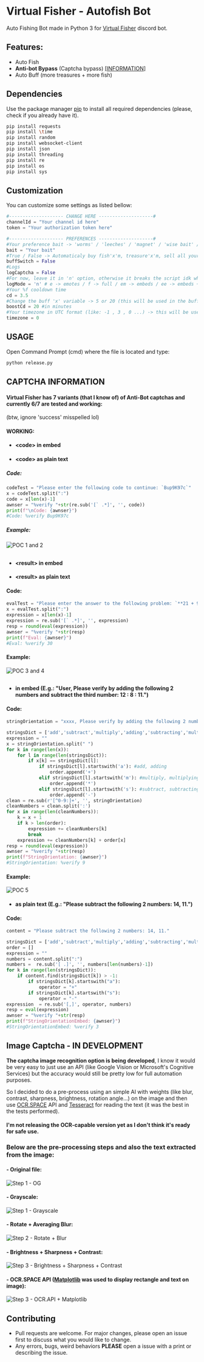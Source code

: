 # Virtual Fisher - Autofish Bot

Auto Fishing Bot made in Python 3 for [Virtual Fisher](https://virtualfisher.com/) discord bot.

## Features:
- Auto Fish 
- **Anti-bot Bypass** (Captcha bypass) [[INFORMATION]](https://github.com/thejoabo/virtualfisher-bot#captcha-information)
- Auto Buff (more treasures + more fish)

## Dependencies

Use the package manager [pip](https://pip.pypa.io/en/stable/) to install all required dependencies (please, check if you already have it).

```bash
pip install requests
pip install \time
pip install random
pip install websocket-client
pip install json
pip install threading
pip install re
pip install os
pip install sys
```
## Customization
You can customize some settings as listed bellow:
```python
#-------------------- CHANGE HERE --------------------#
channelId = "Your channel id here"
token = "Your authorization token here"

#-------------------- PREFERENCES --------------------#
#Your preference bait -> 'worms' / 'leeches' / 'magnet' / 'wise bait' / 'fish' / 'artifact magnet' / 'magic bait'
bait = "Your bait"
#True / False -> Automaticaly buy fish'x'm, treasure'x'm, sell all your inventory and rebuy baits
buffSwitch = False
#Logs
logCaptcha = False
#For now, leave it in 'n' option, otherwise it breaks the script idk why yet
logMode = 'n' # e -> emotes / f -> full / em -> embeds / ee -> embeds + emotes / n -> don't log
#Your %f cooldown time
cd = 3.5 
#Change the buff 'x' variable -> 5 or 20 (this will be used in the buff autobuy)
boostCd = 20 #in minutes
#Your timezone in UTC format (like: -1 , 3 , 0 ...) -> this will be used to properly display message timestamps 
timezone = 0
```

## USAGE
Open Command Prompt (cmd) where the file is located and type:
```bash
python release.py
```
## CAPTCHA INFORMATION
#### Virtual Fisher has 7 variants (that I know of) of Anti-Bot captchas and currently 6/7 are tested and working:
(btw, ignore 'success' misspelled lol)
#### WORKING:

- #### **\<code\> in embed** 
- #### **\<code\> as plain text** 

##### Code: 
```python
codeTest = "Please enter the following code to continue: `Bup9K97c`"
x = codeTest.split(":")
code = x[len(x)-1]
awnser = "%verify "+str(re.sub('[` .*]', '', code))
print(f"\nCode: {awnser}")
#Code: %verify Bup9K97c
```

##### Example:
![POC 1 and 2](https://i.imgur.com/hW1tyu9.png)

##

- #### **\<result\> in embed** 
- #### **\<result\> as plain text** 

#### Code:
```python
evalTest = "Please enter the answer to the following problem: `**21 + 9**`."
x = evalTest.split(":")
expression = x[len(x)-1]
expression = re.sub('[` .*]', '', expression)
resp = round(eval(expression))
awnser = "%verify "+str(resp)
print(f"Eval: {awnser}")
#Eval: %verify 30
```
#### Example:
![POC 3 and 4](https://i.imgur.com/OsmO0q2.png)

##

- #### **<stringOrientation> in embed** (E.g.: "User, Please verify by adding the following 2 numbers and subtract the third number: 12 : 8 : 11.")
#### Code:
```python
stringOrientation = "xxxx, Please verify by adding the following 2 numbers and subtract the third number: 12 : 8 : 11."

stringsDict = ['add','subtract','multiply','adding','subtracting','multiplying']
expression = ""
x = stringOrientation.split(" ")
for k in range(len(x)):
    for l in range(len(stringsDict)):
        if x[k] == stringsDict[l]:
            if stringsDict[l].startswith('a'): #add, adding
                order.append('+')
            elif stringsDict[l].startswith('m'): #multiply, multiplying
                order.append('*')
            elif stringsDict[l].startswith('s'): #subtract, subtracting
                order.append('-')
clean = re.sub(r'[^0-9:]+', '', stringOrientation) 
cleanNumbers = clean.split(':')
for x in range(len(cleanNumbers)):
    k = x + 1
    if k > len(order):
        expression += cleanNumbers[k] 
        break
    expression += cleanNumbers[k] + order[x] 
resp = round(eval(expression))
awnser = "%verify "+str(resp)
print(f"StringOrientation: {awnser}")
#StringOrientation: %verify 9
```
#### Example:
![POC 5](https://i.imgur.com/9kV2xvv.png)

- #### **<stringOrientation> as plain text** (E.g.: "Please subtract the following 2 numbers: 14, 11.")

#### Code:
```python
content = "Please subtract the following 2 numbers: 14, 11."

stringsDict = ['add','subtract','multiply','adding','subtracting','multiplying']
order = []
expression = ""
numbers = content.split(":")
numbers =  re.sub('[ .]', '', numbers[len(numbers)-1])
for k in range(len(stringsDict)):
    if content.find(stringsDict[k]) > -1:
        if stringsDict[k].startswith("a"):
            operator = "+"
        if stringsDict[k].startswith("s"):
            operator = "-"
expression  = re.sub('[,]', operator, numbers)
resp = eval(expression)
awnser = "%verify "+str(resp)
print(f"StringOrientationEmbed: {awnser}")
#StringOrientationEmbed: %verify 3
```
##
## Image Captcha - IN DEVELOPMENT
**The captcha image recognition option is being developed**, I know it would be very easy to just use an API (like Google Vision or Microsoft's Cognitive Services) but the accuracy would still be pretty low for full automation purposes.

So I decided to do a pre-process using an simple AI with weights (like blur, contrast, sharpness, brightness, rotation angle...) on the image and then use [OCR.SPACE](https://ocr.space/) API and [Tesseract](https://pypi.org/project/pytesseract/) for reading the text (it was the best in the tests performed).

#### I'm not releasing the OCR-capable version yet as I don't think it's ready for safe use.

### Below are the pre-processing steps and also the text extracted from the image:
#### - Original file:
<img align="center" src="https://i.imgur.com/RehLvf2.png" alt="Step 1 - OG">

#### - Grayscale:
![Step 1 - Grayscale](https://i.imgur.com/Jgth8kT.png)
#### - Rotate + Averaging Blur:
![Step 2 - Rotate + Blur](https://i.imgur.com/iphouUC.png)
#### - Brightness + Sharpness + Contrast:
![Step 3 - Brightness + Sharpness + Contrast](https://i.imgur.com/Jjs001D.png)
#### - OCR.SPACE API ([Matplotlib](https://matplotlib.org/) was used to display rectangle and text on image):
![Step 3 - OCR.API + Matplotlib](https://i.imgur.com/FTPwGh9.png)


## Contributing
- Pull requests are welcome. For major changes, please open an issue first to discuss what you would like to change.
- Any errors, bugs, weird behaviors **PLEASE** open a issue with a print or describing the issue.

